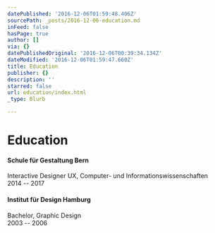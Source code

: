 ```yaml
---
datePublished: '2016-12-06T01:59:48.406Z'
sourcePath: _posts/2016-12-06-education.md
inFeed: false
hasPage: true
author: []
via: {}
datePublishedOriginal: '2016-12-06T00:39:34.134Z'
dateModified: '2016-12-06T01:59:47.660Z'
title: Education
publisher: {}
description: ''
starred: false
url: education/index.html
_type: Blurb

---
```

# Education

#### **Schule für Gestaltung Bern**  
Interactive Designer UX, Computer- und Informationswissenschaften  
2014 -- 2017

#### **Institut für Design Hamburg**  
Bachelor, Graphic Design  
2003 -- 2006